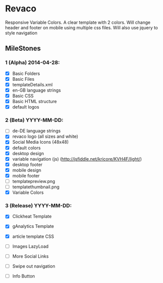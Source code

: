 # Revaco

Responsive Variable Colors. A clear template with 2 colors. Will change header and footer on mobile using multiple css files. Will also use jquery to style navigation

## MileStones

### 1 (Alpha) 2014-04-28:
- [X] Basic Folders
- [X] Basic Files
- [X] templateDetails.xml
- [X] en-GB language strings
- [X] Basic CSS
- [X] Basic HTML structure
- [X] default logos

### 2 (Beta) YYYY-MM-DD:
- [ ] de-DE language strings
- [X] revaco logo (all sizes and white)
- [X] Social Media Icons (48x48)
- [X] default colors
- [X] desktop design
- [X] variable navigation (js) (http://jsfiddle.net/kricore/KVH4F/light/)
- [X] desktop footer
- [X] mobile design
- [X] mobile footer
- [ ] templatepreview.png
- [ ] templatethumbnail.png
- [X] Variable Colors

### 3 (Release) YYYY-MM-DD:
- [X] Clickheat Template
- [X] gAnalytics Template
- [X] article template CSS
- [ ] Images LazyLoad
- [ ] More Social Links
- [ ] Swipe out navigation
- [ ] Info Button


